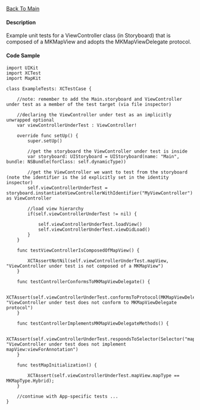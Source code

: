 [Back To Main](https://github.com/ccabanero/ios-unit-testing-patterns)

#### Description
Example unit tests for a ViewController class (in Storyboard) that is composed of a MKMapView and adopts the MKMapViewDelegate protocol.

#### Code Sample
	import UIKit
	import XCTest
	import MapKit
	
	class ExampleTests: XCTestCase {
	
	    //note: remember to add the Main.storyboard and ViewController under test as a member of the test target (via file inspector)
	    
	    //declaring the ViewController under test as an implicitly unwrapped optional
	    var viewControllerUnderTest : ViewController!
	    
	    override func setUp() {
	        super.setUp()
	        
	        //get the storyboard the ViewController under test is inside
	        var storyboard: UIStoryboard = UIStoryboard(name: "Main", bundle: NSBundle(forClass: self.dynamicType))
	        
	        //get the ViewController we want to test from the storyboard (note the identifier is the id explicitly set in the identity inspector)
	        self.viewControllerUnderTest = storyboard.instantiateViewControllerWithIdentifier("MyViewController") as ViewController
	        
	        //load view hierarchy
	        if(self.viewControllerUnderTest != nil) {
	            
	            self.viewControllerUnderTest.loadView()
	            self.viewControllerUnderTest.viewDidLoad()
	        }
	    }
	    
	    func testViewControllerIsComposedOfMapView() {
	        
	        XCTAssertNotNil(self.viewControllerUnderTest.mapView, "ViewController under test is not composed of a MKMapView")
	    }
	    
	    func testControllerConformsToMKMapViewDelegate() {
	        
	        XCTAssert(self.viewControllerUnderTest.conformsToProtocol(MKMapViewDelegate), "ViewController under test does not conform to MKMapViewDelegate protocol")
	    }
	    
	    func testControllerImplementsMKMapViewDelegateMethods() {
	    
	        XCTAssert(self.viewControllerUnderTest.respondsToSelector(Selector("mapView:viewForAnnotation:")), "ViewController under test does not implement mapView:viewForAnnotation")
	    }
	    
	    func testMapInitialization() {
	        
	        XCTAssert(self.viewControllerUnderTest.mapView.mapType == MKMapType.Hybrid);
	    }
	    
	    //continue with App-specific tests ...
	}